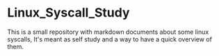 # Linux_Syscall_Study
This is a small repository with markdown documents about some linux syscalls, It's meant as self study and a way to have a quick overview of them.

